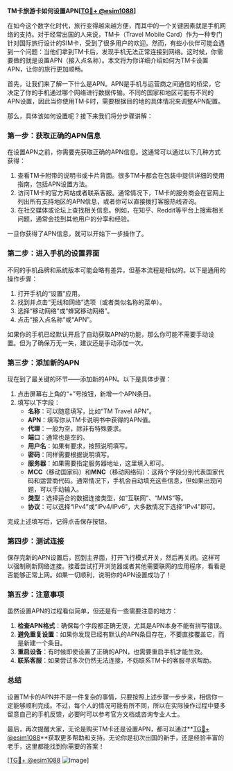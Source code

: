 **TM卡旅游卡如何设置APN[[TG💪+ @esim1088](https://t.me/s/esim1088)]**

在如今这个数字化时代，旅行变得越来越方便，而其中的一个关键因素就是手机网络的支持。对于经常出国的人来说，TM卡（Travel Mobile Card）作为一种专门针对国际旅行设计的SIM卡，受到了很多用户的欢迎。然而，有些小伙伴可能会遇到一个问题：当他们拿到TM卡后，发现手机无法正常连接到网络。这时候，你需要做的就是设置APN（接入点名称）。本文将为你详细介绍如何为TM卡设置APN，让你的旅行更加顺畅。

首先，让我们来了解一下什么是APN。APN是手机与运营商之间通信的桥梁，它决定了你的手机通过哪个网络进行数据传输。不同的国家和地区可能有不同的APN设置，因此当你使用TM卡时，需要根据目的地的具体情况来调整APN配置。

那么，具体该如何设置呢？接下来我们将分步骤讲解：

### **第一步：获取正确的APN信息**
在设置APN之前，你需要先获取正确的APN信息。这通常可以通过以下几种方式获得：
1. 查看TM卡附带的说明书或卡片背面。很多TM卡都会在包装中提供详细的使用指南，包括APN设置方法。
2. 访问TM卡的官方网站或者联系客服。通常情况下，TM卡的服务商会在官网上列出所有支持地区的APN信息，或者你可以直接拨打客服热线咨询。
3. 在社交媒体或论坛上查找相关信息。例如，在知乎、Reddit等平台上搜索相关问题，通常会找到其他用户的分享和经验。

一旦你获得了APN信息，就可以开始下一步操作了。

### **第二步：进入手机的设置界面**
不同的手机品牌和系统版本可能会略有差异，但基本流程是相似的。以下是通用的操作步骤：

1. 打开手机的“设置”应用。
2. 找到并点击“无线和网络”选项（或者类似名称的菜单）。
3. 选择“移动网络”或“蜂窝移动网络”。
4. 点击“接入点名称”或“APN”。

如果你的手机已经默认开启了自动获取APN的功能，那么你可能不需要手动设置。但为了确保万无一失，建议还是手动添加一次。

### **第三步：添加新的APN**
现在到了最关键的环节——添加新的APN。以下是具体步骤：

1. 点击屏幕右上角的“+”号按钮，新增一个APN条目。
2. 填写以下字段：
   - **名称**：可以随意填写，比如“TM Travel APN”。
   - **APN**：填写你从TM卡说明书中获得的APN值。
   - **代理**：一般为空，除非有特殊要求。
   - **端口**：通常也是空的。
   - **用户名**：如果有要求，按照说明填写。
   - **密码**：同样需要根据说明填写。
   - **服务器**：如果需要指定服务器地址，这里填入即可。
   - **MCC**（移动国家码）和**MNC**（移动网络码）：这两个字段分别代表国家代码和运营商代码。通常情况下，手机会自动填充这些信息，但如果出现问题，可以手动输入。
   - **类型**：选择适合的数据连接类型，如“互联网”、“MMS”等。
   - **协议**：可以选择“IPv4”或“IPv4/IPv6”，大多数情况下选择“IPv4”即可。

完成上述填写后，记得点击保存按钮。

### **第四步：测试连接**
保存完新的APN设置后，回到主界面，打开飞行模式开关，然后再关闭。这样可以强制刷新网络连接。接着尝试打开浏览器或者其他需要联网的应用程序，看看是否能够正常上网。如果一切顺利，说明你的APN设置成功了！

### **第五步：注意事项**
虽然设置APN的过程看似简单，但还是有一些需要注意的地方：

1. **检查APN格式**：确保每个字段都正确无误，尤其是APN本身不能有拼写错误。
2. **避免重复设置**：如果你发现已经有默认的APN条目存在，不要直接覆盖它，而是新建一个条目。
3. **重启设备**：有时候即使设置了正确的APN，也需要重启手机才能生效。
4. **联系客服**：如果尝试多次仍然无法连接，不妨联系TM卡的客服寻求帮助。

### **总结**
设置TM卡的APN并不是一件复杂的事情，只要按照上述步骤一步步来，相信你一定能够顺利完成。不过，每个人的情况可能有所不同，所以在实际操作过程中要多留意自己的手机反馈，必要时可以参考官方文档或咨询专业人士。

最后，再次提醒大家，无论是购买TM卡还是设置APN，都可以通过**[TG💪+ @esim1088](https://t.me/s/esim1088)**获取更多帮助和支持。无论你是初次出国的新手，还是经验丰富的老手，这里都能找到你需要的答案！

[[TG💪+ @esim1088](https://t.me/s/esim1088) ![Image](https://i.postimg.cc/4NQfJmqS/Snipaste-2025-05-13-00-14-12.png)]